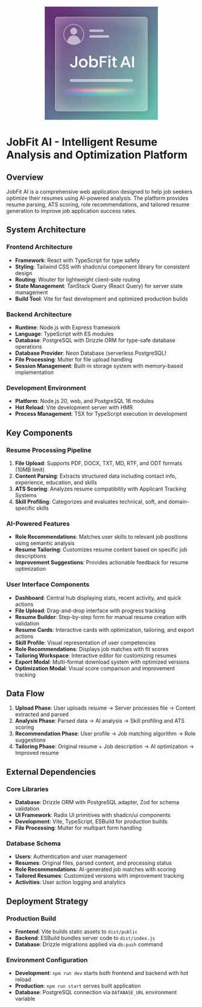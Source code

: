 
<p align="center">
  <img src="attached_assets/logo.png" alt="JobFit AI" width="300"/>
</p>

# JobFit AI - Intelligent Resume Analysis and Optimization Platform

## Overview

JobFit AI is a comprehensive web application designed to help job seekers optimize their resumes using AI-powered analysis. The platform provides resume parsing, ATS scoring, role recommendations, and tailored resume generation to improve job application success rates.

## System Architecture

### Frontend Architecture
- **Framework**: React with TypeScript for type safety
- **Styling**: Tailwind CSS with shadcn/ui component library for consistent design
- **Routing**: Wouter for lightweight client-side routing
- **State Management**: TanStack Query (React Query) for server state management
- **Build Tool**: Vite for fast development and optimized production builds

### Backend Architecture
- **Runtime**: Node.js with Express framework
- **Language**: TypeScript with ES modules
- **Database**: PostgreSQL with Drizzle ORM for type-safe database operations
- **Database Provider**: Neon Database (serverless PostgreSQL)
- **File Processing**: Multer for file upload handling
- **Session Management**: Built-in storage system with memory-based implementation

### Development Environment
- **Platform**: Node.js 20, web, and PostgreSQL 16 modules
- **Hot Reload**: Vite development server with HMR
- **Process Management**: TSX for TypeScript execution in development

## Key Components

### Resume Processing Pipeline
1. **File Upload**: Supports PDF, DOCX, TXT, MD, RTF, and ODT formats (10MB limit)
2. **Content Parsing**: Extracts structured data including contact info, experience, education, and skills
3. **ATS Scoring**: Analyzes resume compatibility with Applicant Tracking Systems
4. **Skill Profiling**: Categorizes and evaluates technical, soft, and domain-specific skills

### AI-Powered Features
- **Role Recommendations**: Matches user skills to relevant job positions using semantic analysis
- **Resume Tailoring**: Customizes resume content based on specific job descriptions
- **Improvement Suggestions**: Provides actionable feedback for resume optimization

### User Interface Components
- **Dashboard**: Central hub displaying stats, recent activity, and quick actions
- **File Upload**: Drag-and-drop interface with progress tracking
- **Resume Builder**: Step-by-step form for manual resume creation with validation
- **Resume Cards**: Interactive cards with optimization, tailoring, and export actions
- **Skill Profile**: Visual representation of user competencies
- **Role Recommendations**: Displays job matches with fit scores
- **Tailoring Workspace**: Interactive editor for customizing resumes
- **Export Modal**: Multi-format download system with optimized versions
- **Optimization Modal**: Visual score comparison and improvement tracking

## Data Flow

1. **Upload Phase**: User uploads resume → Server processes file → Content extracted and parsed
2. **Analysis Phase**: Parsed data → AI analysis → Skill profiling and ATS scoring
3. **Recommendation Phase**: User profile → Job matching algorithm → Role suggestions
4. **Tailoring Phase**: Original resume + Job description → AI optimization → Improved resume

## External Dependencies

### Core Libraries
- **Database**: Drizzle ORM with PostgreSQL adapter, Zod for schema validation
- **UI Framework**: Radix UI primitives with shadcn/ui components
- **Development**: Vite, TypeScript, ESBuild for production builds
- **File Processing**: Multer for multipart form handling

### Database Schema
- **Users**: Authentication and user management
- **Resumes**: Original files, parsed content, and processing status
- **Role Recommendations**: AI-generated job matches with scoring
- **Tailored Resumes**: Customized versions with improvement tracking
- **Activities**: User action logging and analytics

## Deployment Strategy

### Production Build
- **Frontend**: Vite builds static assets to `dist/public`
- **Backend**: ESBuild bundles server code to `dist/index.js`
- **Database**: Drizzle migrations applied via `db:push` command

### Environment Configuration
- **Development**: `npm run dev` starts both frontend and backend with hot reload
- **Production**: `npm run start` serves built application
- **Database**: PostgreSQL connection via `DATABASE_URL` environment variable


